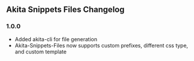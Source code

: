 ## Akita Snippets Files Changelog

### 1.0.0

* Added akita-cli for file generation
* Akita-Snippets-Files now supports custom prefixes, different css type, and custom template